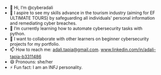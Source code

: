 - 👋 Hi, I’m @cyberadali
- 👀 I aspire to see my skills advance in the tourism industry (aiming for EF ULTIMATE TOURS) by safeguarding all individuals' personal information and remediating cyber breaches.
- 🌱 I’m currently learning how to automate cybersecurity tasks with python.
- 💞️ I want to collaborate with other learners on beginner cybersecurity projects for my portfolio.
- 📫 How to reach me: adali.tapia@gmail.com. www.linkedin.com/in/adali-tapia-b3311486
- 😄 Pronouns: she/her
- ⚡ Fun fact: I am an INFJ personality.

<!---
cyberadali/cyberadali is a ✨ special ✨ repository because its `README.md` (this file) appears on your GitHub profile.
You can click the Preview link to take a look at your changes.
--->
